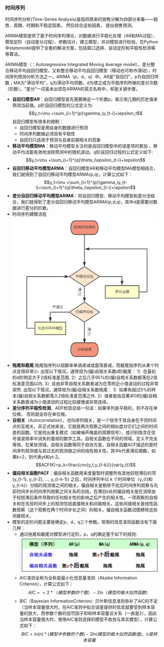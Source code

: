 ### 时间序列

时间序列分析(Time-Series Analysis)是指将原来的销售分解为四部分来看——趋势、周期、时期和不稳定因素， 然后综合这些因素， 提出销售预测。

ARIMA模型提供了基于时间序列理论，对数据进行平稳化处理（AR和MA过程）、模型定阶（自动差分过程）、参数估计，建立模型，并对模型进行检验。在Python中statsmodel提供了全套的解决方案，包括窗口选择、自动定阶和平稳性检测等等算法。

ARIMA模型（：Autoregressive Integrated Moving Average model），差分整合移动平均自回归模型，又称整合移动平均自回归模型（移动也可称作滑动），时间序列预测分析方法之一。ARIMA（p，d，q）中，AR是"自回归"，p为自回归项数；MA为"滑动平均"，q为滑动平均项数，d为使之成为平稳序列所做的差分次数（阶数）。“差分”一词虽未出现在ARIMA的英文名称中，却是关键步骤。
- **自回归模型AR**：自回归模型首先需要确定一个阶数p，表示用几期的历史值来预测当前值。p阶自回归模型的公式定义为:
  $$y_t=\mu +\sum_{i=1}^{p}\gamma_iy_{t-i}+\epsilon_t$$
  自回归模型有很多的限制：
  - 自回归模型是用自身的数据进行预测
  - 时间序列数据必须具有平稳性
  - 自回归只适用于预测与自身前期相关的现象
- **移动平均模型MA**：移动平均模型关注的是自回归模型中的误差项的累加 ，移动平均法能有效地消除预测中的随机波动。q阶自回归过程的公式定义如下:
  $$y_t=\mu +\sum_{i=1}^{q}\theta_i\epsilon_{t-i}+\epsilon$$
- **自回归移动平均模型ARMA**：自回归模型AR和移动平均模型MA模型相结合，我们就得到了自回归移动平均模型ARMA(p,q)，计算公式如下：
  $$y_t=\mu +\sum_{i=1}^{p}\gamma_iy_{t-i}+\sum_{i=1}^{q}\theta_i\epsilon_{t-i}+\epsilon$$
- **差分自回归移动平均模型ARIMA**：将自回归模型、移动平均模型和差分法结合，我们就得到了差分自回归移动平均模型ARIMA(p,d,q)，其中d是需要对数据进行差分的阶数。
- 时间序列建模流程![时间序列建模流程](/assets/timeseries.png)
- **拖尾和截尾**:拖尾指序列以指数率单调递减或震荡衰减，而截尾指序列从某个时点变得非常小.
出现以下情况，通常视为(偏)自相关系数d阶截尾：
1）在最初的d阶明显大于2倍标准差范围.
2）之后几乎95%的(偏)自相关系数都落在2倍标准差范围以内.
3）且由非零自相关系数衰减为在零附近小值波动的过程非常突然.
出现以下情况，通常视为(偏)自相关系数拖尾：
1）如果有超过5%的样本(偏)自相关系数都落入2倍标准差范围之外.
2）或者是由显著非0的(偏)自相关系数衰减为小值波动的过程比较缓慢或非常连续。
- **差分序列平稳性检测**。ADF检验总结一句话：如果序列是平稳的，则不存在单位根， 否则就会存在单位根。
- **自相关**（Autocorrelation），也叫序列相关，是一个信号于其自身在不同时间点的互相关。非正式地来说，它就是两次观察之间的相似度对它们之间的时间差的函数。它是找出重复模式（如被噪声掩盖的周期信号），或识别隐含在信号谐波频率中消失的基频的数学工具。自相关函数在不同的领域，定义不完全等效。在某些领域，自相关函数等同于自协方差。自相关函数ACF描述的是时间序列观测值与其过去的观测值之间的线性相关性。其中k代表滞后期数，如果k=2，则代表yt和yt-2。
$$ACF(K)=p_k=\frac{cov(y_t,y_{t-k})}{var(y_t)}$$
- **偏自相关函数PACF**：偏自相关函数用来度量暂时调整所有其他较短滞后的项 (y_{t-1}, y_{t-2}, ..., y_{t-k-1}) 之后，时间序列中以 k 个时间单位（y_{t}和y_{t-k}）分隔的观测值之间的相关。偏自相关是剔除干扰后时间序列观察与先前时间步长时间序列观察之间关系的总结。在滞后k处的偏自相关是在消除由于较短滞后条件导致的任何相关性的影响之后产生的相关性。一项观察的自相关和在先验时间步上的观测包括直接相关和间接相关。这些间接相关是线性函数观察（这个观察在两个时间步长之间）的相关。偏自相关函数试图移除这些间接相关。
- 模型的定阶问题主要是确定p，d，q三个参数。常用的信息准则函数法有下面几种：
  - 通过拖尾和截尾对模型进行定阶。p，q的确定基于如下的规则:      ![](/assets/ARIMA.jpg)
  - AIC准则全称为全称是最小化信息量准则（Akaike Information Criterion），计算公式如下：
$$AIC = =2 *（模型参数的个数）-2ln（模型的极大似然函数）$$
  - BIC（Bayesian InformationCriterion）贝叶斯信息准则弥补了AIC的不足（当样本容量很大时，在AIC准则中拟合误差提供的信息就要受到样本容量的放大，而参数个数的惩罚因子却和样本容量没关系（一直是2），因此当样本容量很大时，使用AIC准则选择的模型不收敛与真实模型），计算公式如下：
$$BIC = ln(n) * (模型中参数的个数) - 2ln(模型的极大似然函数值)，n是样本容量$$
